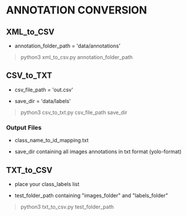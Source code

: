 # ANNOTATION CONVERSION

## XML_to_CSV

* annotation_folder_path = 'data/annotations'

> python3 xml_to_csv.py annotation_folder_path

## CSV_to_TXT

* csv_file_path = 'out.csv'

* save_dir = 'data/labels'

> python3 csv_to_txt.py csv_file_path save_dir

### Output Files

* class_name_to_id_mapping.txt

* save_dir containing all images annotations in txt format (yolo-format)

## TXT_to_CSV

* place your class_labels list 

* test_folder_path containing "images_folder" and "labels_folder"

> python3 txt_to_csv.py test_folder_path



